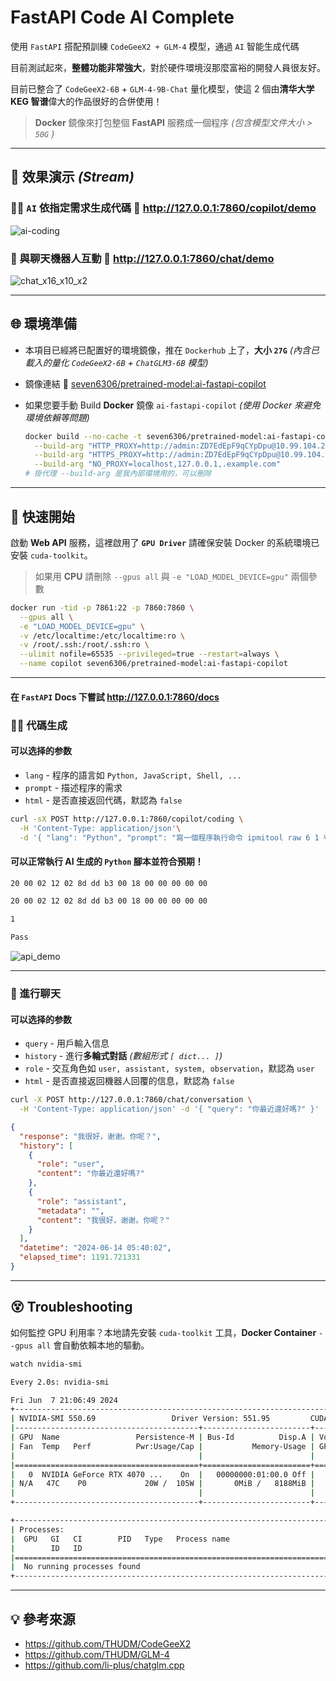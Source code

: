 # FastAPI Code AI Complete

使用 `FastAPI` 搭配預訓練 `CodeGeeX2 + GLM-4` 模型，通過 `AI` 智能生成代碼

目前測試起來，**整體功能非常強大**，對於硬件環境沒那麼富裕的開發人員很友好。

目前已整合了 `CodeGeeX2-6B` + `GLM-4-9B-Chat` 量化模型，使這 2 個由**清华大学 KEG 智谱**偉大的作品很好的合併使用！

> **Docker** 鏡像來打包整個 **FastAPI** 服務成一個程序 *(包含模型文件大小 > `50G` )*

---
## 🎥 效果演示 *(Stream)*

### 👩‍💻 `AI` 依指定需求生成代碼 🔗 http://127.0.0.1:7860/copilot/demo

![ai-coding](https://github.com/AllennLiu/fastapi-code-aicomplete/assets/27174570/2978ffa4-e08b-41d7-882e-f83c7011453e)

### 🤖 與聊天機器人互動 🔗 http://127.0.0.1:7860/chat/demo

![chat_x16_x10_x2](https://github.com/AllennLiu/fastapi-code-aicomplete/assets/27174570/79fc7243-9d4c-4ce1-bab1-2de5d97e3c98)

---

## 🌐 環境準備

- 本項目已經將已配置好的環境鏡像，推在 `Dockerhub` 上了，**大小 `27G`** *(內含已載入的量化 `CodeGeeX2-6B` + `ChatGLM3-6B` 模型)*
- 鏡像連結 🔗 [seven6306/pretrained-model:ai-fastapi-copilot](https://hub.docker.com/repository/docker/seven6306/pretrained-model/tags)
- 如果您要手動 Build **Docker** 鏡像 `ai-fastapi-copilot` *(使用 Docker 來避免環境依賴等問題)*

  ```bash
  docker build --no-cache -t seven6306/pretrained-model:ai-fastapi-copilot . \
    --build-arg "HTTP_PROXY=http://admin:ZD7EdEpF9qCYpDpu@10.99.104.250:8081/" \
    --build-arg "HTTPS_PROXY=http://admin:ZD7EdEpF9qCYpDpu@10.99.104.250:8081/" \
    --build-arg "NO_PROXY=localhost,127.0.0.1,.example.com"
  # 掛代理 --build-arg 是我內部環境用的，可以刪除
  ```

---

## 🚀 快速開始

啟動 **Web API** 服務，這裡啟用了 **`GPU Driver`** 請確保安裝 Docker 的系統環境已安裝 `cuda-toolkit`。

> 如果用 **CPU** 請刪除 `--gpus all` 與 `-e "LOAD_MODEL_DEVICE=gpu"` 兩個參數

```bash
docker run -tid -p 7861:22 -p 7860:7860 \
  --gpus all \
  -e "LOAD_MODEL_DEVICE=gpu" \
  -v /etc/localtime:/etc/localtime:ro \
  -v /root/.ssh:/root/.ssh:ro \
  --ulimit nofile=65535 --privileged=true --restart=always \
  --name copilot seven6306/pretrained-model:ai-fastapi-copilot
```

---

#### 在 **`FastAPI` Docs** 下嘗試 http://127.0.0.1:7860/docs

### 👨‍💻 代碼生成

#### 可以选择的参数

- `lang` - 程序的語言如 `Python, JavaScript, Shell, ...`
- `prompt` - 描述程序的需求
- `html` - 是否直接返回代碼，默認為 `false`

```bash
curl -sX POST http://127.0.0.1:7860/copilot/coding \
  -H 'Content-Type: application/json'\
  -d '{ "lang": "Python", "prompt": "寫一個程序執行命令 ipmitool raw 6 1 判斷 00 在返回值中打印 Pass 不在就打印 Fail", "html": true }' | python
```

#### 可以正常執行 **AI** 生成的 `Python` 腳本並符合預期！

```bash
20 00 02 12 02 8d dd b3 00 18 00 00 00 00 00

20 00 02 12 02 8d dd b3 00 18 00 00 00 00 00

1

Pass
```

![api_demo](https://github.com/AllennLiu/fastapi-code-aicomplete/assets/27174570/752d6d17-47a8-4c89-b31b-b03c962703fe)

---

### 💬 進行聊天

#### 可以选择的参数

- `query` - 用戶輸入信息
- `history` - 進行**多輪式對話** *(數組形式 `[ dict... ]`)*
- `role` - 交互角色如 `user, assistant, system, observation`，默認為 `user`
- `html` - 是否直接返回機器人回覆的信息，默認為 `false`

```bash
curl -X POST http://127.0.0.1:7860/chat/conversation \
  -H 'Content-Type: application/json' -d '{ "query": "你最近還好嗎?" }'
```

```json
{
  "response": "我很好，谢谢。你呢？",
  "history": [
    {
      "role": "user",
      "content": "你最近還好嗎?"
    },
    {
      "role": "assistant",
      "metadata": "",
      "content": "我很好，谢谢。你呢？"
    }
  ],
  "datetime": "2024-06-14 05:40:02",
  "elapsed_time": 1191.721331
}
```

---

## 😵 Troubleshooting

如何監控 GPU 利用率？本地請先安裝 `cuda-toolkit` 工具，**Docker Container** `--gpus all` 會自動依賴本地的驅動。

```bash
watch nvidia-smi
```

```bash
Every 2.0s: nvidia-smi                                                                                                                                                                                                                                   Blade-Allen: Fri Jun  7 21:06:49 2024

Fri Jun  7 21:06:49 2024
+-----------------------------------------------------------------------------------------+
| NVIDIA-SMI 550.69                 Driver Version: 551.95         CUDA Version: 12.4     |
|-----------------------------------------+------------------------+----------------------+
| GPU  Name                 Persistence-M | Bus-Id          Disp.A | Volatile Uncorr. ECC |
| Fan  Temp   Perf          Pwr:Usage/Cap |           Memory-Usage | GPU-Util  Compute M. |
|                                         |                        |               MIG M. |
|=========================================+========================+======================|
|   0  NVIDIA GeForce RTX 4070 ...    On  |   00000000:01:00.0 Off |                  N/A |
| N/A   47C    P0             20W /  105W |       0MiB /   8188MiB |      0%      Default |
|                                         |                        |                  N/A |
+-----------------------------------------+------------------------+----------------------+

+-----------------------------------------------------------------------------------------+
| Processes:                                                                              |
|  GPU   GI   CI        PID   Type   Process name                              GPU Memory |
|        ID   ID                                                               Usage      |
|=========================================================================================|
|  No running processes found                                                             |
+-----------------------------------------------------------------------------------------+
```

---

## 💡 參考來源

- https://github.com/THUDM/CodeGeeX2
- https://github.com/THUDM/GLM-4
- https://github.com/li-plus/chatglm.cpp

